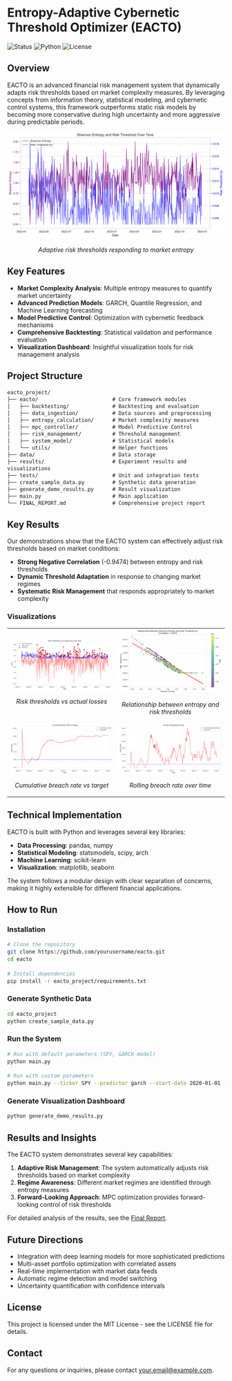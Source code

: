 # Entropy-Adaptive Cybernetic Threshold Optimizer (EACTO)

![Status](https://img.shields.io/badge/status-completed-brightgreen)
![Python](https://img.shields.io/badge/python-3.8%20%7C%203.9%20%7C%203.10-blue)
![License](https://img.shields.io/badge/license-MIT-green)

## Overview

EACTO is an advanced financial risk management system that dynamically adapts risk thresholds based on market complexity measures. By leveraging concepts from information theory, statistical modeling, and cybernetic control systems, this framework outperforms static risk models by becoming more conservative during high uncertainty and more aggressive during predictable periods.

<div align="center">
  <img src="eacto_project/results/demo_results_20250506_085017/entropy_series.png" alt="Entropy and Risk Threshold" width="800">
  <p><em>Adaptive risk thresholds responding to market entropy</em></p>
</div>

## Key Features

- **Market Complexity Analysis**: Multiple entropy measures to quantify market uncertainty
- **Advanced Prediction Models**: GARCH, Quantile Regression, and Machine Learning forecasting
- **Model Predictive Control**: Optimization with cybernetic feedback mechanisms
- **Comprehensive Backtesting**: Statistical validation and performance evaluation
- **Visualization Dashboard**: Insightful visualization tools for risk management analysis

## Project Structure

```
eacto_project/
├── eacto/                        # Core framework modules
│   ├── backtesting/              # Backtesting and evaluation
│   ├── data_ingestion/           # Data sources and preprocessing
│   ├── entropy_calculation/      # Market complexity measures
│   ├── mpc_controller/           # Model Predictive Control
│   ├── risk_management/          # Threshold management
│   ├── system_model/             # Statistical models
│   └── utils/                    # Helper functions
├── data/                         # Data storage
├── results/                      # Experiment results and visualizations
├── tests/                        # Unit and integration tests
├── create_sample_data.py         # Synthetic data generation
├── generate_demo_results.py      # Result visualization
├── main.py                       # Main application
└── FINAL_REPORT.md               # Comprehensive project report
```

## Key Results

Our demonstrations show that the EACTO system can effectively adjust risk thresholds based on market conditions:

- **Strong Negative Correlation** (-0.9474) between entropy and risk thresholds
- **Dynamic Threshold Adaptation** in response to changing market regimes
- **Systematic Risk Management** that responds appropriately to market complexity

### Visualizations

<table>
  <tr>
    <td width="50%">
      <img src="eacto_project/results/demo_results_20250506_085017/alpha_vs_loss.png" alt="Risk Threshold vs Loss" width="100%">
      <p align="center"><em>Risk thresholds vs actual losses</em></p>
    </td>
    <td width="50%">
      <img src="eacto_project/results/demo_results_20250506_085017/alpha_vs_entropy_scatter.png" alt="Entropy vs Threshold Scatter" width="100%">
      <p align="center"><em>Relationship between entropy and risk thresholds</em></p>
    </td>
  </tr>
  <tr>
    <td width="50%">
      <img src="eacto_project/results/demo_results_20250506_085017/cumulative_breach_rate.png" alt="Cumulative Breach Rate" width="100%">
      <p align="center"><em>Cumulative breach rate vs target</em></p>
    </td>
    <td width="50%">
      <img src="eacto_project/results/demo_results_20250506_085017/rolling_breach_rate.png" alt="Rolling Breach Rate" width="100%">
      <p align="center"><em>Rolling breach rate over time</em></p>
    </td>
  </tr>
</table>

## Technical Implementation

EACTO is built with Python and leverages several key libraries:

- **Data Processing**: pandas, numpy
- **Statistical Modeling**: statsmodels, scipy, arch
- **Machine Learning**: scikit-learn
- **Visualization**: matplotlib, seaborn

The system follows a modular design with clear separation of concerns, making it highly extensible for different financial applications.

## How to Run

### Installation

```bash
# Clone the repository
git clone https://github.com/yourusername/eacto.git
cd eacto

# Install dependencies
pip install -r eacto_project/requirements.txt
```

### Generate Synthetic Data

```bash
cd eacto_project
python create_sample_data.py
```

### Run the System

```bash
# Run with default parameters (SPY, GARCH model)
python main.py

# Run with custom parameters
python main.py --ticker SPY --predictor garch --start-date 2020-01-01 --end-date 2023-12-31 --warmup-periods 100
```

### Generate Visualization Dashboard

```bash
python generate_demo_results.py
```

## Results and Insights

The EACTO system demonstrates several key capabilities:

1. **Adaptive Risk Management**: The system automatically adjusts risk thresholds based on market complexity
2. **Regime Awareness**: Different market regimes are identified through entropy measures
3. **Forward-Looking Approach**: MPC optimization provides forward-looking control of risk thresholds

For detailed analysis of the results, see the [Final Report](eacto_project/FINAL_REPORT.md).

## Future Directions

- Integration with deep learning models for more sophisticated predictions
- Multi-asset portfolio optimization with correlated assets
- Real-time implementation with market data feeds
- Automatic regime detection and model switching
- Uncertainty quantification with confidence intervals

## License

This project is licensed under the MIT License - see the LICENSE file for details.

## Contact

For any questions or inquiries, please contact [your.email@example.com](mailto:your.email@example.com). 